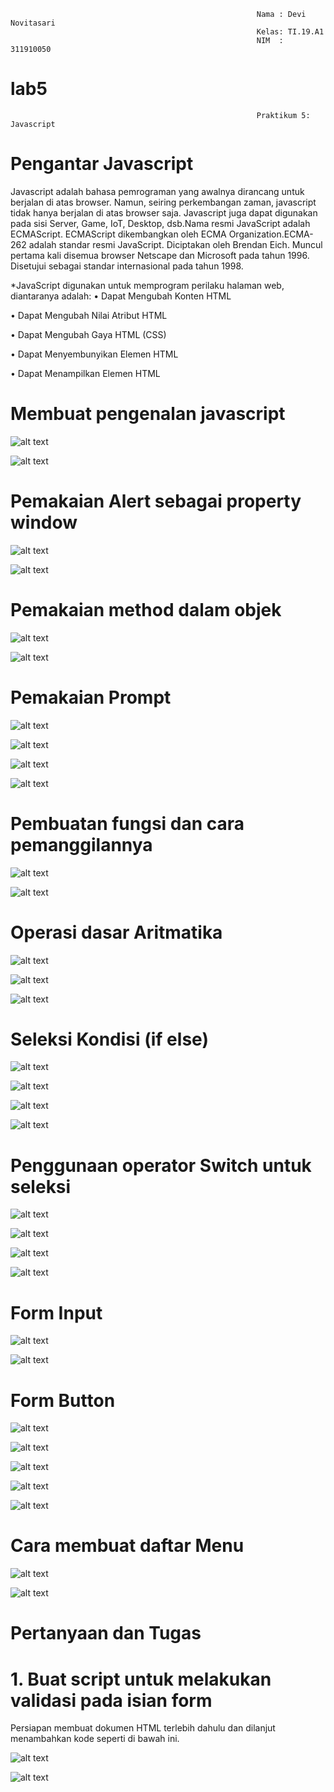                                                            Nama : Devi Novitasari
                                                           Kelas: TI.19.A1
                                                           NIM  : 311910050



# lab5
                                                           Praktikum 5: Javascript
                                                               
                                                               
     
     
# Pengantar Javascript
Javascript adalah bahasa pemrograman yang awalnya dirancang untuk berjalan di atas browser. Namun, seiring perkembangan zaman, javascript tidak hanya berjalan di atas browser saja. Javascript juga dapat digunakan pada sisi Server, Game, IoT, Desktop, dsb.Nama resmi JavaScript adalah ECMAScript. ECMAScript dikembangkan oleh ECMA Organization.ECMA-262 adalah standar resmi JavaScript. Diciptakan oleh Brendan Eich. Muncul pertama kali disemua browser Netscape dan Microsoft pada tahun 1996. Disetujui sebagai standar internasional pada tahun 1998.

*JavaScript digunakan untuk memprogram perilaku halaman web, diantaranya adalah:
• Dapat Mengubah Konten HTML


• Dapat Mengubah Nilai Atribut HTML

• Dapat Mengubah Gaya HTML (CSS)

• Dapat Menyembunyikan Elemen HTML

• Dapat Menampilkan Elemen HTML


# Membuat pengenalan javascript

![alt text](https://github.com/devinovitasari99/lab5/blob/main/Screenshoot/ss1.PNG)

![alt text](https://github.com/devinovitasari99/lab5/blob/main/Screenshoot/ss2.PNG)

# Pemakaian Alert sebagai property window

![alt text](https://github.com/devinovitasari99/lab5/blob/main/Screenshoot/ss%20alert%20codingan.PNG)

![alt text](https://github.com/devinovitasari99/lab5/blob/main/Screenshoot/ss%20alert.PNG)

# Pemakaian method dalam objek
![alt text](https://github.com/devinovitasari99/lab5/blob/main/Screenshoot/pemakaian%20method%20cod.PNG)

![alt text](https://github.com/devinovitasari99/lab5/blob/main/Screenshoot/pemakaian%20method.PNG)

# Pemakaian Prompt
![alt text](https://github.com/devinovitasari99/lab5/blob/main/Screenshoot/ss%20cod%20pemakaian%20prompt.PNG)

![alt text](https://github.com/devinovitasari99/lab5/blob/main/Screenshoot/prompt%201.PNG)

![alt text](https://github.com/devinovitasari99/lab5/blob/main/Screenshoot/prompt%202.PNG)

![alt text](https://github.com/devinovitasari99/lab5/blob/main/Screenshoot/prompt%203.PNG)

# Pembuatan fungsi dan cara pemanggilannya

![alt text](https://github.com/devinovitasari99/lab5/blob/main/Screenshoot/cod%20pembuatan%20fungsi%20dan%20cara.PNG)

![alt text](https://github.com/devinovitasari99/lab5/blob/main/Screenshoot/ss%20pembuatan%20fungsi%20dan%20cara.PNG)

# Operasi dasar Aritmatika

![alt text](https://github.com/devinovitasari99/lab5/blob/main/Screenshoot/ss%20cod%20operasi%20dasar%20aritmatika.PNG)

![alt text](https://github.com/devinovitasari99/lab5/blob/main/Screenshoot/aritmatika%201.PNG)

![alt text](https://github.com/devinovitasari99/lab5/blob/main/Screenshoot/aritmatika%202.PNG)

# Seleksi Kondisi (if else)

![alt text](https://github.com/devinovitasari99/lab5/blob/main/Screenshoot/ss%20cod%20seleksi%20kondisi%20if%20else.PNG)

![alt text](https://github.com/devinovitasari99/lab5/blob/main/Screenshoot/seleksi%20kondisi%20if%20else%201.PNG)

![alt text](https://github.com/devinovitasari99/lab5/blob/main/Screenshoot/seleksi%20kondisi%20if%20else%202.PNG)

![alt text](https://github.com/devinovitasari99/lab5/blob/main/Screenshoot/seleksi%20kondisi%20if%20else%203.PNG)

# Penggunaan operator Switch untuk seleksi

![alt text](https://github.com/devinovitasari99/lab5/blob/main/Screenshoot/ss%20cod%20operator%20switch.PNG)

![alt text](https://github.com/devinovitasari99/lab5/blob/main/Screenshoot/operator%20switch%201.PNG)

![alt text](https://github.com/devinovitasari99/lab5/blob/main/Screenshoot/operator%20switch%202.PNG)

![alt text](https://github.com/devinovitasari99/lab5/blob/main/Screenshoot/operator%20switch%203.PNG)

# Form Input

![alt text](https://github.com/devinovitasari99/lab5/blob/main/Screenshoot/ss%20cod%20forum%20input.PNG)

![alt text](https://github.com/devinovitasari99/lab5/blob/main/Screenshoot/form%20input.PNG)

# Form Button

![alt text](https://github.com/devinovitasari99/lab5/blob/main/Screenshoot/ss%20cod%20form%20button.PNG)

![alt text](https://github.com/devinovitasari99/lab5/blob/main/Screenshoot/form%20button%201.PNG)

![alt text](https://github.com/devinovitasari99/lab5/blob/main/Screenshoot/form%20button%202.PNG)

![alt text](https://github.com/devinovitasari99/lab5/blob/main/Screenshoot/form%20button%203.PNG)

![alt text](https://github.com/devinovitasari99/lab5/blob/main/Screenshoot/form%20button%204.PNG)

# Cara membuat daftar Menu

![alt text](https://github.com/devinovitasari99/lab5/blob/main/Screenshoot/ss%20cod%20daftar%20menu.PNG)

![alt text](https://github.com/devinovitasari99/lab5/blob/main/Screenshoot/daftar%20menu.PNG)

# Pertanyaan dan Tugas

# 1. Buat script untuk melakukan validasi pada isian form
Persiapan membuat dokumen HTML terlebih dahulu dan dilanjut menambahkan kode seperti di bawah ini.

![alt text](https://github.com/devinovitasari99/lab5/blob/main/Screenshoot/ss%20cod%20validasi.PNG)

![alt text](https://github.com/devinovitasari99/lab5/blob/main/Screenshoot/validasi.PNG)







